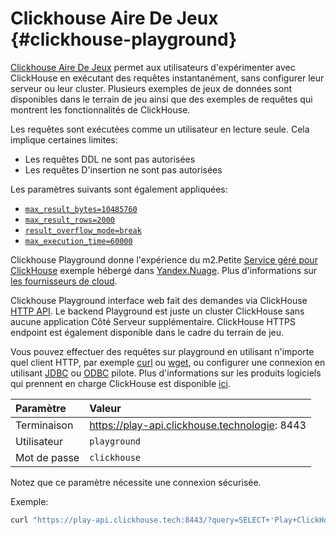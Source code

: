 # Clickhouse Aire De Jeux {#clickhouse-playground}

[Clickhouse Aire De Jeux](https://play.clickhouse.tech?file=welcome) permet aux utilisateurs d'expérimenter avec ClickHouse en exécutant des requêtes instantanément, sans configurer leur serveur ou leur cluster.
Plusieurs exemples de jeux de données sont disponibles dans le terrain de jeu ainsi que des exemples de requêtes qui montrent les fonctionnalités de ClickHouse.

Les requêtes sont exécutées comme un utilisateur en lecture seule. Cela implique certaines limites:

-   Les requêtes DDL ne sont pas autorisées
-   Les requêtes D'insertion ne sont pas autorisées

Les paramètres suivants sont également appliquées:
- [`max_result_bytes=10485760`](../operations/settings/query_complexity/#max-result-bytes)
- [`max_result_rows=2000`](../operations/settings/query_complexity/#setting-max_result_rows)
- [`result_overflow_mode=break`](../operations/settings/query_complexity/#result-overflow-mode)
- [`max_execution_time=60000`](../operations/settings/query_complexity/#max-execution-time)

Clickhouse Playground donne l'expérience du m2.Petite
[Service géré pour ClickHouse](https://cloud.yandex.com/services/managed-clickhouse)
exemple hébergé dans [Yandex.Nuage](https://cloud.yandex.com/).
Plus d'informations sur [les fournisseurs de cloud](../commercial/cloud.md).

Clickhouse Playground interface web fait des demandes via ClickHouse [HTTP API](../interfaces/http.md).
Le backend Playground est juste un cluster ClickHouse sans aucune application Côté Serveur supplémentaire.
ClickHouse HTTPS endpoint est également disponible dans le cadre du terrain de jeu.

Vous pouvez effectuer des requêtes sur playground en utilisant n'importe quel client HTTP, par exemple [curl](https://curl.haxx.se) ou [wget](https://www.gnu.org/software/wget/), ou configurer une connexion en utilisant [JDBC](../interfaces/jdbc.md) ou [ODBC](../interfaces/odbc.md) pilote.
Plus d'informations sur les produits logiciels qui prennent en charge ClickHouse est disponible [ici](../interfaces/index.md).

| Paramètre    | Valeur                                        |
|:-------------|:----------------------------------------------|
| Terminaison  | https://play-api.clickhouse.technologie: 8443 |
| Utilisateur  | `playground`                                  |
| Mot de passe | `clickhouse`                                  |

Notez que ce paramètre nécessite une connexion sécurisée.

Exemple:

``` bash
curl "https://play-api.clickhouse.tech:8443/?query=SELECT+'Play+ClickHouse!';&user=playground&password=clickhouse&database=datasets"
```
